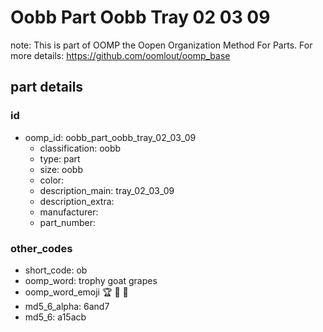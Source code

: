 # Oobb Part Oobb Tray 02 03 09  

note: This is part of OOMP the Oopen Organization Method For Parts. For more details: https://github.com/oomlout/oomp_base

##  part details





### id
* oomp_id: oobb_part_oobb_tray_02_03_09
  * classification: oobb
  * type: part
  * size: oobb
  * color: 
  * description_main: tray_02_03_09
  * description_extra: 
  * manufacturer: 
  * part_number: 

### other_codes
* short_code: ob
* oomp_word: trophy goat grapes
* oomp_word_emoji :trophy: :goat: :grapes:
* md5_6_alpha: 6and7
* md5_6: a15acb